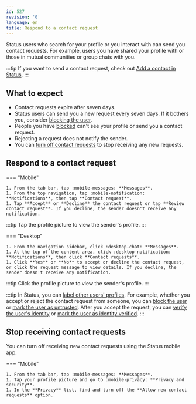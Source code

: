 ```yaml
---
id: 527
revision: '0'
language: en
title: Respond to a contact request
---
```


Status users who search for your profile or you interact with can send you contact requests. For example, users you have shared your profile with or those in mutual communities or group chats with you.

:::tip
If you want to send a contact request, check out [Add a contact in Status](./add-a-contact-in-status).
:::

## What to expect

- Contact requests expire after seven days.
- Status users can send you a new request every seven days. If it bothers you, consider [blocking the user](./block-or-unblock-someone-in-status#block-stranger).
- People you have [blocked](./block-or-unblock-someone-in-status) can't see your profile or send you a contact request.
- Rejecting a request does not notify the sender.
- You can [turn off contact requests](./respond-to-a-contact-request#stop-contact-requests) to stop receiving any new requests.

## Respond to a contact request

=== "Mobile"

    1. From the tab bar, tap :mobile-messages: **Messages**.
    1. From the top navigation, tap :mobile-notification: **Notifications**, then tap **Contact request**.
    1. Tap **Accept** or **Decline** the contact request or tap **Review contact request**. If you decline, the sender doesn't receive any notification.

:::tip
Tap the profile picture to view the sender's profile.
:::

=== "Desktop"

    1. From the navigation sidebar, click :desktop-chat: **Messages**.
    1. At the top of the content area, click :desktop-notification: **Notifications**, then click **Contact requests**.
    1. Click **Yes** or **No** to accept or decline the contact request, or click the request message to view details. If you decline, the sender doesn't receive any notification.

:::tip
Click the profile picture to view the sender's profile.
:::

:::tip
In Status, you can [label other users' profiles](./understand-status-profile-labels). For example, whether you accept or reject the contact request from someone, you can [block the user](./block-or-unblock-someone-in-status) or [mark the user as untrusted](./verify-your-contacts-identity). After you accept the request, you can [verify the user's identity](./verify-your-contacts-identity) or [mark the user as identity verified](./verify-your-contacts-identity).
:::

## Stop receiving contact requests

You can turn off receiving new contact requests using the Status mobile app.

=== "Mobile"

    1. From the tab bar, tap :mobile-messages: **Messages**.
    1. Tap your profile picture and go to :mobile-privacy: **Privacy and security**.
    1. In the **Privacy** list, find and turn off the **Allow new contact requests** option.
